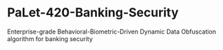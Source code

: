 # PaLet-420-Banking-Security
Enterprise-grade Behavioral-Biometric-Driven Dynamic Data Obfuscation algorithm for banking security
